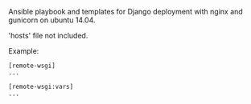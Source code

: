 Ansible playbook and templates for Django deployment with nginx and gunicorn on ubuntu 14.04.

'hosts' file not included.

Example:
```
[remote-wsgi]
...

[remote-wsgi:vars]
...
```